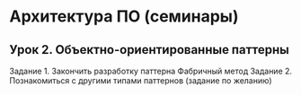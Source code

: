 # Архитектура ПО (семинары)
## Урок 2. Объектно-ориентированные паттерны
Задание 1. Закончить разработку паттерна Фабричный метод
Задание 2. Познакомиться с другими типами паттернов (задание по желанию)
